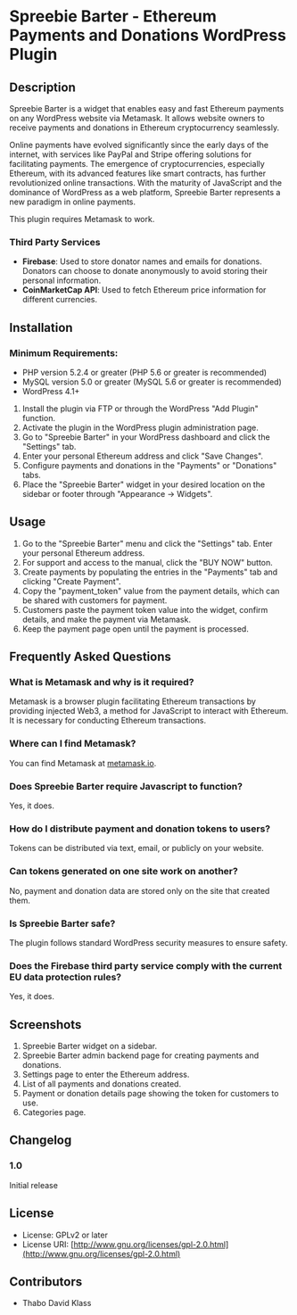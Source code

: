 # Spreebie Barter - Ethereum Payments and Donations WordPress Plugin

## Description

Spreebie Barter is a widget that enables easy and fast Ethereum payments on any WordPress website via Metamask. It allows website owners to receive payments and donations in Ethereum cryptocurrency seamlessly.

Online payments have evolved significantly since the early days of the internet, with services like PayPal and Stripe offering solutions for facilitating payments. The emergence of cryptocurrencies, especially Ethereum, with its advanced features like smart contracts, has further revolutionized online transactions. With the maturity of JavaScript and the dominance of WordPress as a web platform, Spreebie Barter represents a new paradigm in online payments.

This plugin requires Metamask to work.

### Third Party Services

- **Firebase**: Used to store donator names and emails for donations. Donators can choose to donate anonymously to avoid storing their personal information.
- **CoinMarketCap API**: Used to fetch Ethereum price information for different currencies.

## Installation

### Minimum Requirements:

- PHP version 5.2.4 or greater (PHP 5.6 or greater is recommended)
- MySQL version 5.0 or greater (MySQL 5.6 or greater is recommended)
- WordPress 4.1+

1. Install the plugin via FTP or through the WordPress "Add Plugin" function.
2. Activate the plugin in the WordPress plugin administration page.
3. Go to "Spreebie Barter" in your WordPress dashboard and click the "Settings" tab.
4. Enter your personal Ethereum address and click "Save Changes".
5. Configure payments and donations in the "Payments" or "Donations" tabs.
6. Place the "Spreebie Barter" widget in your desired location on the sidebar or footer through "Appearance -> Widgets".

## Usage

1. Go to the "Spreebie Barter" menu and click the "Settings" tab. Enter your personal Ethereum address.
2. For support and access to the manual, click the "BUY NOW" button.
3. Create payments by populating the entries in the "Payments" tab and clicking "Create Payment".
4. Copy the "payment_token" value from the payment details, which can be shared with customers for payment.
5. Customers paste the payment token value into the widget, confirm details, and make the payment via Metamask.
6. Keep the payment page open until the payment is processed.

## Frequently Asked Questions

### What is Metamask and why is it required?

Metamask is a browser plugin facilitating Ethereum transactions by providing injected Web3, a method for JavaScript to interact with Ethereum. It is necessary for conducting Ethereum transactions.

### Where can I find Metamask?

You can find Metamask at [metamask.io](https://metamask.io/).

### Does Spreebie Barter require Javascript to function?

Yes, it does.

### How do I distribute payment and donation tokens to users?

Tokens can be distributed via text, email, or publicly on your website.

### Can tokens generated on one site work on another?

No, payment and donation data are stored only on the site that created them.

### Is Spreebie Barter safe?

The plugin follows standard WordPress security measures to ensure safety.

### Does the Firebase third party service comply with the current EU data protection rules?

Yes, it does.

## Screenshots

1. Spreebie Barter widget on a sidebar.
2. Spreebie Barter admin backend page for creating payments and donations.
3. Settings page to enter the Ethereum address.
4. List of all payments and donations created.
5. Payment or donation details page showing the token for customers to use.
6. Categories page.

## Changelog

### 1.0
Initial release

## License

- License: GPLv2 or later
- License URI: [http://www.gnu.org/licenses/gpl-2.0.html](http://www.gnu.org/licenses/gpl-2.0.html)

## Contributors

- Thabo David Klass
